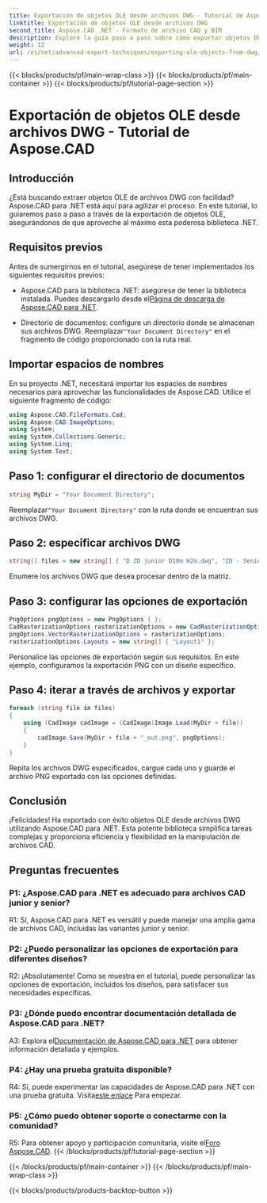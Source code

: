 ```yaml
---
title: Exportación de objetos OLE desde archivos DWG - Tutorial de Aspose.CAD
linktitle: Exportación de objetos OLE desde archivos DWG
second_title: Aspose.CAD .NET - Formato de archivo CAD y BIM
description: Explore la guía paso a paso sobre cómo exportar objetos OLE desde archivos DWG usando Aspose.CAD para .NET. Mejore sus habilidades de manipulación de archivos CAD sin esfuerzo.
weight: 12
url: /es/net/advanced-export-techniques/exporting-ole-objects-from-dwg/
---
```


{{< blocks/products/pf/main-wrap-class >}}
{{< blocks/products/pf/main-container >}}
{{< blocks/products/pf/tutorial-page-section >}}

# Exportación de objetos OLE desde archivos DWG - Tutorial de Aspose.CAD

## Introducción

¿Está buscando extraer objetos OLE de archivos DWG con facilidad? Aspose.CAD para .NET está aquí para agilizar el proceso. En este tutorial, lo guiaremos paso a paso a través de la exportación de objetos OLE, asegurándonos de que aproveche al máximo esta poderosa biblioteca .NET. 

## Requisitos previos

Antes de sumergirnos en el tutorial, asegúrese de tener implementados los siguientes requisitos previos:

-  Aspose.CAD para la biblioteca .NET: asegúrese de tener la biblioteca instalada. Puedes descargarlo desde el[Página de descarga de Aspose.CAD para .NET](https://releases.aspose.com/cad/net/).

-  Directorio de documentos: configure un directorio donde se almacenan sus archivos DWG. Reemplazar`"Your Document Directory"` en el fragmento de código proporcionado con la ruta real.

## Importar espacios de nombres

En su proyecto .NET, necesitará importar los espacios de nombres necesarios para aprovechar las funcionalidades de Aspose.CAD. Utilice el siguiente fragmento de código:

```csharp
using Aspose.CAD.FileFormats.Cad;
using Aspose.CAD.ImageOptions;
using System;
using System.Collections.Generic;
using System.Linq;
using System.Text;
```

## Paso 1: configurar el directorio de documentos

```csharp
string MyDir = "Your Document Directory";
```

 Reemplazar`"Your Document Directory"` con la ruta donde se encuentran sus archivos DWG.

## Paso 2: especificar archivos DWG

```csharp
string[] files = new string[] { "D ZD junior D10m H2m.dwg", "ZD - Senior D6m H2m45.dwg" };
```

Enumere los archivos DWG que desea procesar dentro de la matriz.

## Paso 3: configurar las opciones de exportación

```csharp
PngOptions pngOptions = new PngOptions { };
CadRasterizationOptions rasterizationOptions = new CadRasterizationOptions();
pngOptions.VectorRasterizationOptions = rasterizationOptions;
rasterizationOptions.Layouts = new string[] { "Layout1" };
```

Personalice las opciones de exportación según sus requisitos. En este ejemplo, configuramos la exportación PNG con un diseño específico.

## Paso 4: iterar a través de archivos y exportar

```csharp
foreach (string file in files)
{
    using (CadImage cadImage = (CadImage)Image.Load(MyDir + file))
    {
        cadImage.Save(MyDir + file + "_out.png", pngOptions);
    }
}
```

Repita los archivos DWG especificados, cargue cada uno y guarde el archivo PNG exportado con las opciones definidas.

## Conclusión

¡Felicidades! Ha exportado con éxito objetos OLE desde archivos DWG utilizando Aspose.CAD para .NET. Esta potente biblioteca simplifica tareas complejas y proporciona eficiencia y flexibilidad en la manipulación de archivos CAD.

## Preguntas frecuentes

### P1: ¿Aspose.CAD para .NET es adecuado para archivos CAD junior y senior?

R1: Sí, Aspose.CAD para .NET es versátil y puede manejar una amplia gama de archivos CAD, incluidas las variantes junior y senior.

### P2: ¿Puedo personalizar las opciones de exportación para diferentes diseños?

R2: ¡Absolutamente! Como se muestra en el tutorial, puede personalizar las opciones de exportación, incluidos los diseños, para satisfacer sus necesidades específicas.

### P3: ¿Dónde puedo encontrar documentación detallada de Aspose.CAD para .NET?

 A3: Explora el[Documentación de Aspose.CAD para .NET](https://reference.aspose.com/cad/net/) para obtener información detallada y ejemplos.

### P4: ¿Hay una prueba gratuita disponible?

 R4: Sí, puede experimentar las capacidades de Aspose.CAD para .NET con una prueba gratuita. Visita[este enlace](https://releases.aspose.com/) Para empezar.

### P5: ¿Cómo puedo obtener soporte o conectarme con la comunidad?

 R5: Para obtener apoyo y participación comunitaria, visite el[Foro Aspose.CAD](https://forum.aspose.com/c/cad/19).
{{< /blocks/products/pf/tutorial-page-section >}}

{{< /blocks/products/pf/main-container >}}
{{< /blocks/products/pf/main-wrap-class >}}

{{< blocks/products/products-backtop-button >}}
